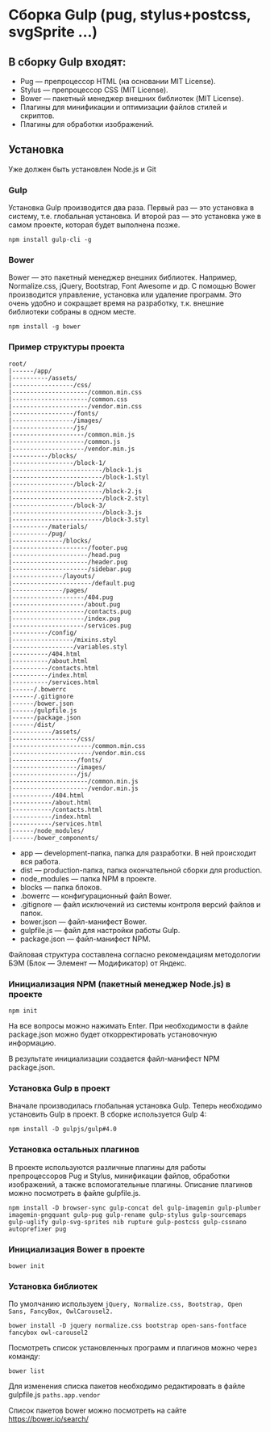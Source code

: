 # Сборка Gulp (pug, stylus+postcss, svgSprite ...)

## В сборку Gulp входят:

* Pug — препроцессор HTML (на основании MIT License).
* Stylus — препроцессор CSS (MIT License).
* Bower — пакетный менеджер внешних библиотек (MIT License).
* Плагины для минификации и оптимизации файлов стилей и скриптов.
* Плагины для обработки изображений.

## Установка
Уже должен быть установлен Node.js и Git

### Gulp
Установка Gulp производится два раза. Первый раз — это установка в систему, т.е. глобальная установка. И второй раз — это установка уже в самом проекте, которая будет выполнена позже.
```
npm install gulp-cli -g
```

### Bower
Bower — это пакетный менеджер внешних библиотек. Например, Normalize.css, jQuery, Bootstrap, Font Awesome и др. С помощью Bower производится управление, установка или удаление программ. Это очень удобно и сокращает время на разработку, т.к. внешние библиотеки собраны в одном месте.
```
npm install -g bower
```

### Пример структуры проекта
```
root/
|------/app/
|----------/assets/
|-----------------/css/
|---------------------/common.min.css
|---------------------/common.css
|---------------------/vendor.min.css
|-----------------/fonts/
|-----------------/images/
|-----------------/js/
|--------------------/common.min.js
|--------------------/common.js
|--------------------/vendor.min.js
|----------/blocks/
|-----------------/block-1/
|-------------------------/block-1.js
|-------------------------/block-1.styl
|-----------------/block-2/
|-------------------------/block-2.js
|-------------------------/block-2.styl
|-----------------/block-3/
|-------------------------/block-3.js
|-------------------------/block-3.styl
|----------/materials/
|----------/pug/
|--------------/blocks/
|---------------------/footer.pug
|---------------------/head.pug
|---------------------/header.pug
|---------------------/sidebar.pug
|--------------/layouts/
|----------------------/default.pug
|--------------/pages/
|--------------------/404.pug
|--------------------/about.pug
|--------------------/contacts.pug
|--------------------/index.pug
|--------------------/services.pug
|----------/config/
|-----------------/mixins.styl
|-----------------/variables.styl
|----------/404.html
|----------/about.html
|----------/contacts.html
|----------/index.html
|----------/services.html
|------/.bowerrc
|------/.gitignore
|------/bower.json
|------/gulpfile.js
|------/package.json
|------/dist/
|-----------/assets/
|------------------/css/
|----------------------/common.min.css
|----------------------/vendor.min.css
|------------------/fonts/
|------------------/images/
|------------------/js/
|---------------------/common.min.js
|---------------------/vendor.min.js
|-----------/404.html
|-----------/about.html
|-----------/contacts.html
|-----------/index.html
|-----------/services.html
|------/node_modules/
|------/bower_components/
```

* app — development-папка, папка для разработки. В ней происходит вся работа.
* dist — production-папка, папка окончательной сборки для production.
* node_modules — папка NPM в проекте.
* blocks — папка блоков.
* .bowerrc — конфигурационный файл Bower.
* .gitignore — файл исключений из системы контроля версий файлов и папок.
* bower.json — файл-манифест Bower.
* gulpfile.js — файл для настройки работы Gulp.
* package.json — файл-манифест NPM.

Файловая структура составлена согласно рекомендациям методологии БЭМ (Блок — Элемент — Модификатор) от Яндекс.

### Инициализация NPM (пакетный менеджер Node.js) в проекте
```
npm init
```
На все вопросы можно нажимать Enter. При необходимости в файле package.json можно будет откорректировать установочную информацию.

В результате инициализации создается файл-манифест NPM package.json.

### Установка Gulp в проект
Вначале производилась глобальная установка Gulp. Теперь необходимо установить Gulp в проект. В сборке используется Gulp 4:
```
npm install -D gulpjs/gulp#4.0
```

### Установка остальных плагинов
В проекте используются различные плагины для работы препроцессоров Pug и Stylus, минификации файлов, обработки изображений, а также вспомогательные плагины. Описание плагинов можно посмотреть в файле gulpfile.js.

```
npm install -D browser-sync gulp-concat del gulp-imagemin gulp-plumber imagemin-pngquant gulp-pug gulp-rename gulp-stylus gulp-sourcemaps gulp-uglify gulp-svg-sprites nib rupture gulp-postcss gulp-cssnano autoprefixer pug
```

### Инициализация Bower в проекте
```
bower init
```

### Установка библиотек
По умолчанию используем `jQuery, Normalize.css, Bootstrap, Open Sans, FancyBox, OwlCarousel2.`
```
bower install -D jquery normalize.css bootstrap open-sans-fontface fancybox owl-carousel2
```
Посмотреть список установленных программ и плагинов можно через команду:
```
bower list
```
Для изменения списка пакетов необходимо редактировать в файле gulpfile.js `paths.app.vendor`

Список пакетов bower можно посмотреть на сайте https://bower.io/search/